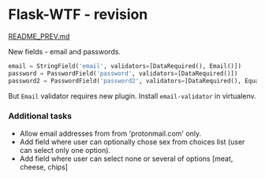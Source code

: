 # Flask-WTF - revision

[README_PREV.md](./README_PREV.md)

New fields - email and passwords.

```python
email = StringField('email', validators=[DataRequired(), Email()])
password = PasswordField('password', validators=[DataRequired()])
password2 = PasswordField('password2', validators=[DataRequired(), EqualTo('password')])
```

But `Email` validator requires new plugin.
Install `email-validator` in virtualenv.


### Additional tasks
* Allow email addresses from from 'protonmail.com' only.
* Add field where user can optionally chose sex from choices list (user can select only one option).
* Add field where user can select none or several of options [meat, cheese, chips]
